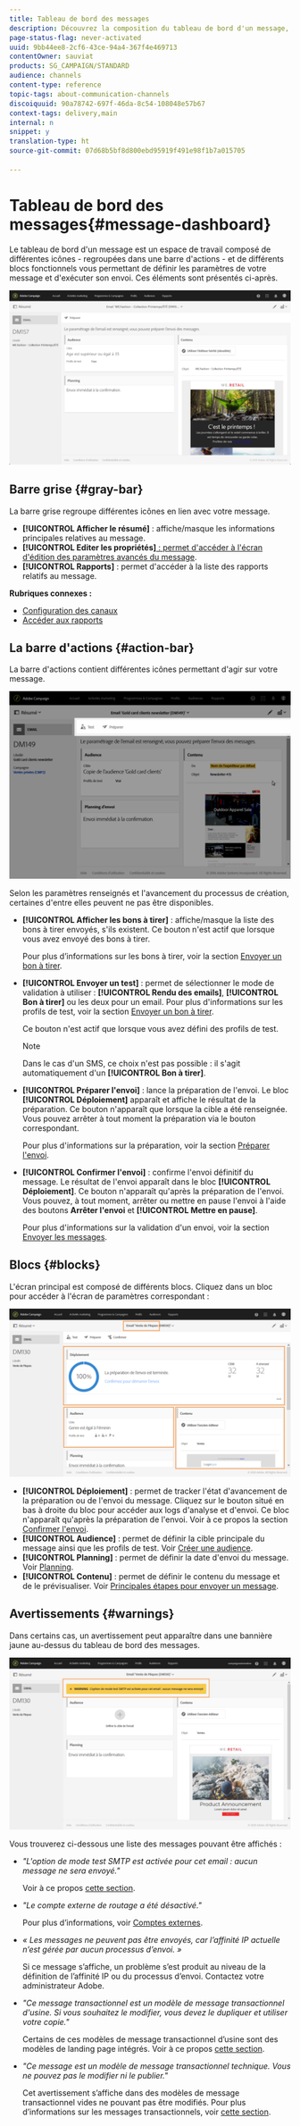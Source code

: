 ```yaml
---
title: Tableau de bord des messages
description: Découvrez la composition du tableau de bord d'un message, notamment la barre d'actions et les différents blocs fonctionnels.
page-status-flag: never-activated
uuid: 9bb44ee8-2cf6-43ce-94a4-367f4e469713
contentOwner: sauviat
products: SG_CAMPAIGN/STANDARD
audience: channels
content-type: reference
topic-tags: about-communication-channels
discoiquuid: 90a78742-697f-46da-8c54-108048e57b67
context-tags: delivery,main
internal: n
snippet: y
translation-type: ht
source-git-commit: 07d68b5bf8d800ebd95919f491e98f1b7a015705

---
```



# Tableau de bord des messages{#message-dashboard}

Le tableau de bord d&#39;un message est un espace de travail composé de différentes icônes - regroupées dans une barre d&#39;actions - et de différents blocs fonctionnels vous permettant de définir les paramètres de votre message et d&#39;exécuter son envoi. Ces éléments sont présentés ci-après.

![](assets/delivery_dashboard_2.png)

## Barre grise   {#gray-bar}

La barre grise regroupe différentes icônes en lien avec votre message.

* **[!UICONTROL Afficher le résumé]** : affiche/masque les informations principales relatives au message.
* **[!UICONTROL Editer les propriétés]**[ : permet d&#39;accéder à l&#39;écran d&#39;édition des paramètres avancés du message](../../administration/using/configuring-email-channel.md#list-of-email-properties).
* **[!UICONTROL Rapports]** : permet d&#39;accéder à la liste des rapports relatifs au message.

**Rubriques connexes :**

* [Configuration des canaux](../../administration/using/about-channel-configuration.md)
* [Accéder aux rapports](../../reporting/using/about-dynamic-reports.md)

## La barre d&#39;actions {#action-bar}

La barre d&#39;actions contient différentes icônes permettant d&#39;agir sur votre message.

![](assets/delivery_dashboard_4.png)

Selon les paramètres renseignés et l&#39;avancement du processus de création, certaines d&#39;entre elles peuvent ne pas être disponibles.

* **[!UICONTROL Afficher les bons à tirer]** : affiche/masque la liste des bons à tirer envoyés, s&#39;ils existent. Ce bouton n&#39;est actif que lorsque vous avez envoyé des bons à tirer.

   Pour plus d’informations sur les bons à tirer, voir la section [Envoyer un bon à tirer](../../sending/using/sending-proofs.md).

* **[!UICONTROL Envoyer un test]** : permet de sélectionner le mode de validation à utiliser : **[!UICONTROL Rendu des emails]**, **[!UICONTROL Bon à tirer]** ou les deux pour un email. Pour plus d&#39;informations sur les profils de test, voir la section [Envoyer un bon à tirer](../../sending/using/sending-proofs.md).

   Ce bouton n&#39;est actif que lorsque vous avez défini des profils de test.

   >[!NOTE]
   >
   >Dans le cas d&#39;un SMS, ce choix n&#39;est pas possible : il s&#39;agit automatiquement d&#39;un **[!UICONTROL Bon à tirer]**.

* **[!UICONTROL Préparer l&#39;envoi]** : lance la préparation de l&#39;envoi. Le bloc **[!UICONTROL Déploiement]** apparaît et affiche le résultat de la préparation. Ce bouton n&#39;apparaît que lorsque la cible a été renseignée. Vous pouvez arrêter à tout moment la préparation via le bouton correspondant.

   Pour plus d&#39;informations sur la préparation, voir la section [Préparer l&#39;envoi](../../sending/using/preparing-the-send.md).

* **[!UICONTROL Confirmer l&#39;envoi]** : confirme l&#39;envoi définitif du message. Le résultat de l&#39;envoi apparaît dans le bloc **[!UICONTROL Déploiement]**. Ce bouton n&#39;apparaît qu&#39;après la préparation de l&#39;envoi. Vous pouvez, à tout moment, arrêter ou mettre en pause l&#39;envoi à l&#39;aide des boutons **Arrêter l&#39;envoi** et **[!UICONTROL Mettre en pause]**.

   Pour plus d&#39;informations sur la validation d&#39;un envoi, voir la section [Envoyer les messages](../../sending/using/confirming-the-send.md).

## Blocs   {#blocks}

L&#39;écran principal est composé de différents blocs. Cliquez dans un bloc pour accéder à l&#39;écran de paramètres correspondant :

![](assets/delivery_dashboard_3.png)

* **[!UICONTROL Déploiement]** : permet de tracker l&#39;état d&#39;avancement de la préparation ou de l&#39;envoi du message. Cliquez sur le bouton situé en bas à droite du bloc pour accéder aux logs d&#39;analyse et d&#39;envoi. Ce bloc n&#39;apparaît qu&#39;après la préparation de l&#39;envoi. Voir à ce propos la section [Confirmer l&#39;envoi](../../sending/using/confirming-the-send.md).
* **[!UICONTROL Audience]** : permet de définir la cible principale du message ainsi que les profils de test. Voir [Créer une audience](../../audiences/using/creating-audiences.md).
* **[!UICONTROL Planning]** : permet de définir la date d&#39;envoi du message. Voir [Planning](../../sending/using/about-scheduling-messages.md).
* **[!UICONTROL Contenu]** : permet de définir le contenu du message et de le prévisualiser. Voir [Principales étapes pour envoyer un message](../../channels/using/key-steps-to-send-a-message.md).

## Avertissements {#warnings}

Dans certains cas, un avertissement peut apparaître dans une bannière jaune au-dessus du tableau de bord des messages.

![](assets/delivery_dashboard_warnings.png)

Vous trouverez ci-dessous une liste des messages pouvant être affichés :

* *&quot;L&#39;option de mode test SMTP est activée pour cet email : aucun message ne sera envoyé.&quot;*

   Voir à ce propos [cette section](../../administration/using/configuring-email-channel.md#smtp-test-mode).

* *&quot;Le compte externe de routage a été désactivé.&quot;*

   Pour plus d’informations, voir [Comptes externes](../../administration/using/external-accounts.md).

* *« Les messages ne peuvent pas être envoyés, car l’affinité IP actuelle n’est gérée par aucun processus d’envoi. »*

   Si ce message s’affiche, un problème s’est produit au niveau de la définition de l’affinité IP ou du processus d’envoi. Contactez votre administrateur Adobe.

* *&quot;Ce message transactionnel est un modèle de message transactionnel d&#39;usine. Si vous souhaitez le modifier, vous devez le dupliquer et utiliser votre copie.&quot;*

   Certains de ces modèles de message transactionnel d’usine sont des modèles de landing page intégrés. Voir à ce propos [cette section](../../channels/using/landing-page-templates.md).

* *&quot;Ce message est un modèle de message transactionnel technique. Vous ne pouvez pas le modifier ni le publier.&quot;*

   Cet avertissement s’affiche dans des modèles de message transactionnel vides ne pouvant pas être modifiés. Pour plus d’informations sur les messages transactionnels, voir [cette section](../../channels/using/about-transactional-messaging.md).
